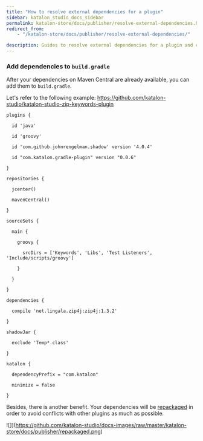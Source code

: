 ```yaml
---
title: "How to resolve external dependencies for a plugin"
sidebar: katalon_studio_docs_sidebar
permalink: katalon-store/docs/publisher/resolve-external-dependencies.html
redirect_from:
    - "/katalon-store/docs/publisher/resolve-external-dependencies/"

description: Guides to resolve external dependencies for a plugin and examples
---
```

### Add dependencies to `build.gradle`

After your dependencies on Maven Central are already available, you can add them to `build.gradle`.

Let's refer to the following example:
https://github.com/katalon-studio/katalon-studio-zip-keywords-plugin

```
plugins {

  id 'java'

  id 'groovy'

  id 'com.github.johnrengelman.shadow' version '4.0.4'

  id "com.katalon.gradle-plugin" version "0.0.6"

}

repositories {

  jcenter()

  mavenCentral()

}

sourceSets {

  main {

    groovy {

      srcDirs = ['Keywords', 'Libs', 'Test Listeners', 'Include/scripts/groovy']

    }

  }

}

dependencies {

  compile 'net.lingala.zip4j:zip4j:1.3.2'

}

shadowJar {

  exclude 'Temp*.class'

}

katalon {

  dependencyPrefix = "com.katalon"

  minimize = false

}
```

Besides, there is another benefit. Your dependencies will be [repackaged](http://repackage.org/) in order to avoid conflicts with other plugins as much as possible.

![]](https://github.com/katalon-studio/docs-images/raw/master/katalon-store/docs/publisher/repackaged.png)
